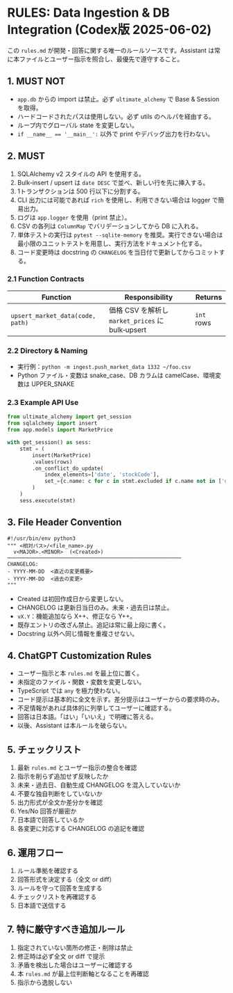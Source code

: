 # RULES: Data Ingestion & DB Integration  (Codex版 2025-06-02)
この `rules.md` が開発・回答に関する唯一のルールソースです。Assistant は常に本ファイルとユーザー指示を照合し、最優先で遵守すること。

## 1. MUST NOT
- `app.db` からの import は禁止。必ず `ultimate_alchemy` で Base & Session を取得。
- ハードコードされたパスは使用しない。必ず utils のヘルパを経由する。
- ループ内でグローバル state を変更しない。
- `if __name__ == '__main__':` 以外で print やデバッグ出力を行わない。

## 2. MUST
1. SQLAlchemy v2 スタイルの API を使用する。
2. Bulk-insert / upsert は `date DESC` で並べ、新しい行を先に挿入する。
3. 1トランザクションは 500 行以下に分割する。
4. CLI 出力には可能であれば `rich` を使用し、利用できない場合は logger で簡易出力。
5. ログは `app.logger` を使用（print 禁止）。
6. CSV の各列は `ColumnMap` でバリデーションしてから DB に入れる。
7. 単体テストの実行は `pytest --sqlite-memory` を推奨。実行できない場合は最小限のユニットテストを用意し、実行方法をドキュメント化する。
8. コード変更時は docstring の `CHANGELOG` を当日付で更新してからコミットする。

### 2.1 Function Contracts
| Function | Responsibility | Returns |
|---------|------------------------------------------------------|--------|
| `upsert_market_data(code, path)` | 価格 CSV を解析し `market_prices` に bulk‑upsert | `int` rows |

### 2.2 Directory & Naming
- 実行例：`python -m ingest.push_market_data 1332 ~/foo.csv`
- Python ファイル・変数は snake_case、DB カラムは camelCase、環境変数は UPPER_SNAKE

### 2.3 Example API Use
```python
from ultimate_alchemy import get_session
from sqlalchemy import insert
from app.models import MarketPrice

with get_session() as sess:
    stmt = (
        insert(MarketPrice)
        .values(rows)
        .on_conflict_do_update(
            index_elements=['date', 'stockCode'],
            set_={c.name: c for c in stmt.excluded if c.name not in ['date', 'stockCode']}
        )
    )
    sess.execute(stmt)
```

## 3. File Header Convention
```
#!/usr/bin/env python3
""" <相対パス>/<file_name>.py
  v<MAJOR>.<MINOR>  (<Created>)
────────────────────────────────────────────────────────
CHANGELOG:
- YYYY-MM-DD  <直近の変更概要>
- YYYY-MM-DD  <過去の変更>
"""
```
- Created は初回作成日から変更しない。
- CHANGELOG は更新日当日のみ。未来・過去日は禁止。
- `vX.Y`：機能追加なら X++、修正なら Y++。
- 既存エントリの改ざん禁止。追記は常に最上段に書く。
- Docstring 以外へ同じ情報を重複させない。

## 4. ChatGPT Customization Rules
- ユーザー指示と本 `rules.md` を最上位に置く。
- 未指定のファイル・関数・変数を変更しない。
- TypeScript では `any` を極力使わない。
- コード提示は基本的に全文を示す。差分提示はユーザーからの要求時のみ。
- 不足情報があれば具体的に列挙してユーザーに確認する。
- 回答は日本語。「はい」「いいえ」で明確に答える。
- 以後、Assistant は本ルールを破らない。

## 5. チェックリスト
1. 最新 `rules.md` とユーザー指示の整合を確認
2. 指示を削らず追加せず反映したか
3. 未来・過去日、自動生成 CHANGELOG を混入していないか
4. 不要な独自判断をしていないか
5. 出力形式が全文か差分かを確認
6. Yes/No 回答が厳密か
7. 日本語で回答しているか
8. 各変更に対応する CHANGELOG の追記を確認

## 6. 運用フロー
1. ルール準拠を確認する
2. 回答形式を決定する（全文 or diff）
3. ルールを守って回答を生成する
4. チェックリストを再確認する
5. 日本語で送信する

## 7. 特に厳守すべき追加ルール
1. 指定されていない箇所の修正・削除は禁止
2. 修正時は必ず全文 or diff で提示
3. 矛盾を検出した場合はユーザーに確認する
4. 本 `rules.md` が最上位判断軸となることを再確認
5. 指示から逸脱しない
